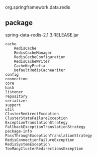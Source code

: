 org.springframework.data.redis

## package
spring-data-redis-2.1.3.RELEASE.jar
```
cache
    RedisCache
    RedisCacheManager
    RedisCacheConfiguration
    RedisCacheWriter
    CacheKeyPrefix
    DefaultRedisCacheWriter
config
connection
core
hash
listener
repository
serializer
support
util
ClusterRedirectException
ClusterStateFailureException
ExceptionTranslationStrategy
FallbackExceptionTranslationStrategy
package-info
PassThroughExceptionTranslationStrategy
RedisConnectionFailureException
RedisSystemException
TooManyClusterRedirectionsException
```